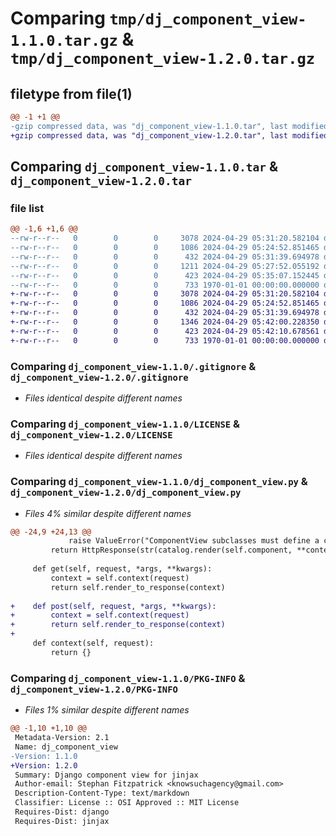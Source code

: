 # Comparing `tmp/dj_component_view-1.1.0.tar.gz` & `tmp/dj_component_view-1.2.0.tar.gz`

## filetype from file(1)

```diff
@@ -1 +1 @@
-gzip compressed data, was "dj_component_view-1.1.0.tar", last modified: Fri Jan  1 00:00:00 2016, max compression
+gzip compressed data, was "dj_component_view-1.2.0.tar", last modified: Fri Jan  1 00:00:00 2016, max compression
```

## Comparing `dj_component_view-1.1.0.tar` & `dj_component_view-1.2.0.tar`

### file list

```diff
@@ -1,6 +1,6 @@
--rw-r--r--   0        0        0     3078 2024-04-29 05:31:20.582104 dj_component_view-1.1.0/.gitignore
--rw-r--r--   0        0        0     1086 2024-04-29 05:24:52.851465 dj_component_view-1.1.0/LICENSE
--rw-r--r--   0        0        0      432 2024-04-29 05:31:39.694978 dj_component_view-1.1.0/README.md
--rw-r--r--   0        0        0     1211 2024-04-29 05:27:52.055192 dj_component_view-1.1.0/dj_component_view.py
--rw-r--r--   0        0        0      423 2024-04-29 05:35:07.152445 dj_component_view-1.1.0/pyproject.toml
--rw-r--r--   0        0        0      733 1970-01-01 00:00:00.000000 dj_component_view-1.1.0/PKG-INFO
+-rw-r--r--   0        0        0     3078 2024-04-29 05:31:20.582104 dj_component_view-1.2.0/.gitignore
+-rw-r--r--   0        0        0     1086 2024-04-29 05:24:52.851465 dj_component_view-1.2.0/LICENSE
+-rw-r--r--   0        0        0      432 2024-04-29 05:31:39.694978 dj_component_view-1.2.0/README.md
+-rw-r--r--   0        0        0     1346 2024-04-29 05:42:00.228350 dj_component_view-1.2.0/dj_component_view.py
+-rw-r--r--   0        0        0      423 2024-04-29 05:42:10.678561 dj_component_view-1.2.0/pyproject.toml
+-rw-r--r--   0        0        0      733 1970-01-01 00:00:00.000000 dj_component_view-1.2.0/PKG-INFO
```

### Comparing `dj_component_view-1.1.0/.gitignore` & `dj_component_view-1.2.0/.gitignore`

 * *Files identical despite different names*

### Comparing `dj_component_view-1.1.0/LICENSE` & `dj_component_view-1.2.0/LICENSE`

 * *Files identical despite different names*

### Comparing `dj_component_view-1.1.0/dj_component_view.py` & `dj_component_view-1.2.0/dj_component_view.py`

 * *Files 4% similar despite different names*

```diff
@@ -24,9 +24,13 @@
             raise ValueError("ComponentView subclasses must define a component.")
         return HttpResponse(str(catalog.render(self.component, **context)))
 
     def get(self, request, *args, **kwargs):
         context = self.context(request)
         return self.render_to_response(context)
 
+    def post(self, request, *args, **kwargs):
+        context = self.context(request)
+        return self.render_to_response(context)
+
     def context(self, request):
         return {}
```

### Comparing `dj_component_view-1.1.0/PKG-INFO` & `dj_component_view-1.2.0/PKG-INFO`

 * *Files 1% similar despite different names*

```diff
@@ -1,10 +1,10 @@
 Metadata-Version: 2.1
 Name: dj_component_view
-Version: 1.1.0
+Version: 1.2.0
 Summary: Django component view for jinjax
 Author-email: Stephan Fitzpatrick <knowsuchagency@gmail.com>
 Description-Content-Type: text/markdown
 Classifier: License :: OSI Approved :: MIT License
 Requires-Dist: django
 Requires-Dist: jinjax
```

